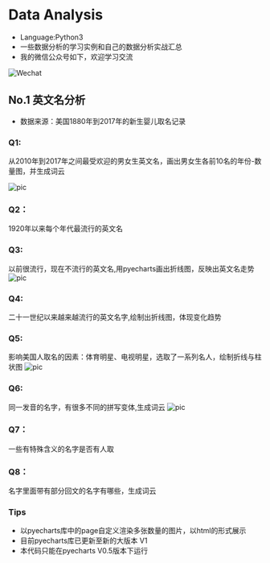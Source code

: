 ﻿# Data Analysis

* Language:Python3
* 一些数据分析的学习实例和自己的数据分析实战汇总
* 我的微信公众号如下，欢迎学习交流

![Wechat](https://github.com/librauee/Reptile/blob/master/image/vx_code.jpg)

## No.1 英文名分析

* 数据来源：美国1880年到2017年的新生婴儿取名记录

### Q1:
从2010年到2017年之间最受欢迎的男女生英文名，画出男女生各前10名的年份-数量图，并生成词云

![pic](https://github.com/librauee/DataAnalysis/blob/master/%E8%8B%B1%E6%96%87%E5%90%8D%E5%88%86%E6%9E%90/2010%E5%B9%B4%E4%BB%A5%E6%9D%A5%E6%9C%80%E5%8F%97%E6%AC%A2%E8%BF%8E%E7%9A%84%E5%A5%B3%E7%94%9F%E5%90%8DTop10.png)
### Q2：
1920年以来每个年代最流行的英文名

### Q3:
以前很流行，现在不流行的英文名,用pyecharts画出折线图，反映出英文名走势
![pic](https://github.com/librauee/DataAnalysis/blob/master/%E8%8B%B1%E6%96%87%E5%90%8D%E5%88%86%E6%9E%90/%E5%A5%B3%E7%94%9F%E5%A7%93%E5%90%8D%E8%B5%B0%E5%8A%BF%E5%9B%BE.png)
### Q4:
二十一世纪以来越来越流行的英文名字,绘制出折线图，体现变化趋势

### Q5:
影响美国人取名的因素：体育明星、电视明星，选取了一系列名人，绘制折线与柱状图
![pic](https://github.com/librauee/DataAnalysis/blob/master/%E8%8B%B1%E6%96%87%E5%90%8D%E5%88%86%E6%9E%90/%E5%90%8D%E4%BA%BA%E5%90%8D%E5%AD%97%E7%9A%84%E5%BD%B1%E5%93%8D.png)
### Q6:
同一发音的名字，有很多不同的拼写变体,生成词云
![pic](https://github.com/librauee/DataAnalysis/blob/master/%E8%8B%B1%E6%96%87%E5%90%8D%E5%88%86%E6%9E%90/%E5%87%AF%E6%96%AF.png)
### Q7：
一些有特殊含义的名字是否有人取

### Q8：
名字里面带有部分回文的名字有哪些，生成词云

### Tips

* 以pyecharts库中的page自定义渲染多张数量的图片，以html的形式展示
* 目前pyecharts库已更新至新的大版本 V1 
* 本代码只能在pyecharts V0.5版本下运行 


